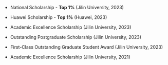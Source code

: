 - National Scholarship - <strong>Top 1\%</strong>  (Jilin University, 2023)

- Huawei Scholarship - <strong>Top 1\%</strong>  (Huawei, 2023)

- Academic Excellence Scholarship (Jilin University, 2023)

- Outstanding Postgraduate Scholarship (Jilin University, 2023)

- First-Class Outstanding Graduate Student Award  (Jilin University, 2023)

- Academic Excellence Scholarship  (Jilin University, 2021)

